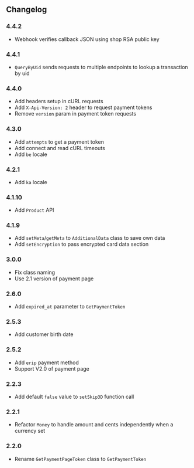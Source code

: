 ## Changelog

### 4.4.2

  * Webhook verifies callback JSON using shop RSA public key

### 4.4.1

  * `QueryByUid` sends requests to multiple endpoints to lookup a transaction by uid

### 4.4.0

  * Add headers setup in cURL requests
  * Add `X-Api-Version: 2` header to request payment tokens
  * Remove `version` param in payment token requests

### 4.3.0

  * Add `attempts` to get a payment token
  * Add connect and read cURL timeouts
  * Add `be` locale

### 4.2.1

  * Add `ka` locale

### 4.1.10

  * Add `Product` API

### 4.1.9

  * Add `setMeta`/`getMeta` to `AdditionalData` class to save own data
  * Add `setEncryption` to pass encrypted card data section

### 3.0.0

  * Fix class naming
  * Use 2.1 version of payment page

### 2.6.0

  * Add `expired_at` parameter to `GetPaymentToken`

### 2.5.3

  * Add customer birth date

### 2.5.2

  * Add `erip` payment method
  * Support V2.0 of payment page

### 2.2.3

  * Add default `false` value to `setSkip3D` function call

### 2.2.1

  * Refactor `Money` to handle amount and cents independently when a
    currency set

### 2.2.0

  * Rename ``GetPaymentPageToken`` class to ``GetPaymentToken``
